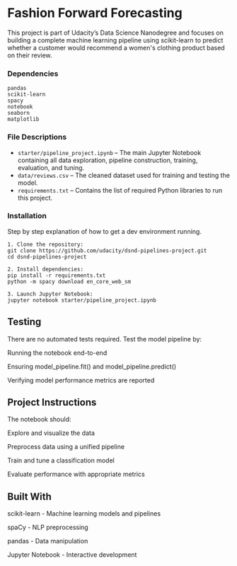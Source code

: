 # Fashion Forward Forecasting

This project is part of Udacity’s Data Science Nanodegree and focuses on building a complete machine learning pipeline using scikit-learn to predict whether a customer would recommend a women's clothing product based on their review.

### Dependencies

```
pandas
scikit-learn
spacy
notebook
seaborn
matplotlib
```
### File Descriptions

- `starter/pipeline_project.ipynb` – The main Jupyter Notebook containing all data exploration, pipeline construction, training, evaluation, and tuning.
- `data/reviews.csv` – The cleaned dataset used for training and testing the model.
- `requirements.txt` – Contains the list of required Python libraries to run this project.
  
### Installation

Step by step explanation of how to get a dev environment running.

```
1. Clone the repository: 
git clone https://github.com/udacity/dsnd-pipelines-project.git
cd dsnd-pipelines-project

2. Install dependencies:
pip install -r requirements.txt
python -m spacy download en_core_web_sm

3. Launch Jupyter Notebook:
jupyter notebook starter/pipeline_project.ipynb

```

## Testing

There are no automated tests required. Test the model pipeline by:

Running the notebook end-to-end

Ensuring model_pipeline.fit() and model_pipeline.predict() 

Verifying model performance metrics are reported 

## Project Instructions

The notebook should:

Explore and visualize the data

Preprocess data using a unified pipeline

Train and tune a classification model

Evaluate performance with appropriate metrics

## Built With

scikit-learn - Machine learning models and pipelines

spaCy - NLP preprocessing

pandas - Data manipulation

Jupyter Notebook - Interactive development

